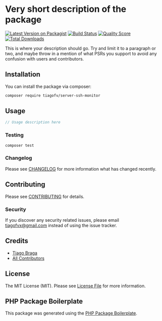 # Very short description of the package

[![Latest Version on Packagist](https://img.shields.io/packagist/v/tiagofv/server-ssh-monitor.svg?style=flat-square)](https://packagist.org/packages/tiagofv/server-ssh-monitor)
[![Build Status](https://img.shields.io/travis/tiagofv/server-ssh-monitor/master.svg?style=flat-square)](https://travis-ci.org/tiagofv/server-ssh-monitor)
[![Quality Score](https://img.shields.io/scrutinizer/g/tiagofv/server-ssh-monitor.svg?style=flat-square)](https://scrutinizer-ci.com/g/tiagofv/server-ssh-monitor)
[![Total Downloads](https://img.shields.io/packagist/dt/tiagofv/server-ssh-monitor.svg?style=flat-square)](https://packagist.org/packages/tiagofv/server-ssh-monitor)

This is where your description should go. Try and limit it to a paragraph or two, and maybe throw in a mention of what PSRs you support to avoid any confusion with users and contributors.

## Installation

You can install the package via composer:

```bash
composer require tiagofv/server-ssh-monitor
```

## Usage

``` php
// Usage description here
```

### Testing

``` bash
composer test
```

### Changelog

Please see [CHANGELOG](CHANGELOG.md) for more information what has changed recently.

## Contributing

Please see [CONTRIBUTING](CONTRIBUTING.md) for details.

### Security

If you discover any security related issues, please email tiagofvx@gmail.com instead of using the issue tracker.

## Credits

- [Tiago Braga](https://github.com/tiagofv)
- [All Contributors](../../contributors)

## License

The MIT License (MIT). Please see [License File](LICENSE.md) for more information.

## PHP Package Boilerplate

This package was generated using the [PHP Package Boilerplate](https://laravelpackageboilerplate.com).